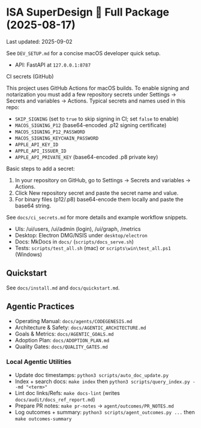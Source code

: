 # ISA SuperDesign  Full Package (2025-08-17)
Last updated: 2025-09-02

See `DEV_SETUP.md` for a concise macOS developer quick setup.

- API: FastAPI at `127.0.0.1:8787`

CI secrets (GitHub)

This project uses GitHub Actions for macOS builds. To enable signing and
notarization you must add a few repository secrets under Settings → Secrets
and variables → Actions. Typical secrets and names used in this repo:

- `SKIP_SIGNING` (set to `true` to skip signing in CI; set `false` to enable)
- `MACOS_SIGNING_P12` (base64-encoded .p12 signing certificate)
- `MACOS_SIGNING_P12_PASSWORD`
- `MACOS_SIGNING_KEYCHAIN_PASSWORD`
- `APPLE_API_KEY_ID`
- `APPLE_API_ISSUER_ID`
- `APPLE_API_PRIVATE_KEY` (base64-encoded .p8 private key)

Basic steps to add a secret:

1. In your repository on GitHub, go to Settings → Secrets and variables → Actions.
2. Click New repository secret and paste the secret name and value.
3. For binary files (p12/.p8) base64-encode them locally and paste the base64 string.

See `docs/ci_secrets.md` for more details and example workflow snippets.
- UIs: /ui/users, /ui/admin (login), /ui/graph, /metrics
- Desktop: Electron DMG/NSIS under `desktop/electron`
- Docs: MkDocs in `docs/` (`scripts/docs_serve.sh`)
- Tests: `scripts/test_all.sh` (mac) or `scripts\win\test_all.ps1` (Windows)

## Quickstart
See `docs/install.md` and `docs/quickstart.md`.

## Agentic Practices
- Operating Manual: `docs/agents/CODEGENESIS.md`
- Architecture & Safety: `docs/AGENTIC_ARCHITECTURE.md`
- Goals & Metrics: `docs/AGENTIC_GOALS.md`
- Adoption Plan: `docs/ADOPTION_PLAN.md`
- Quality Gates: `docs/QUALITY_GATES.md`

### Local Agentic Utilities
- Update doc timestamps: `python3 scripts/auto_doc_update.py`
- Index + search docs: `make index` then `python3 scripts/query_index.py --md "<term>"`
- Lint doc links/Refs: `make docs-lint` (writes `docs/audit/docs_ref_report.md`)
- Prepare PR notes: `make pr-notes` → `agent/outcomes/PR_NOTES.md`
- Log outcomes + summary: `python3 scripts/agent_outcomes.py ...` then `make outcomes-summary`
